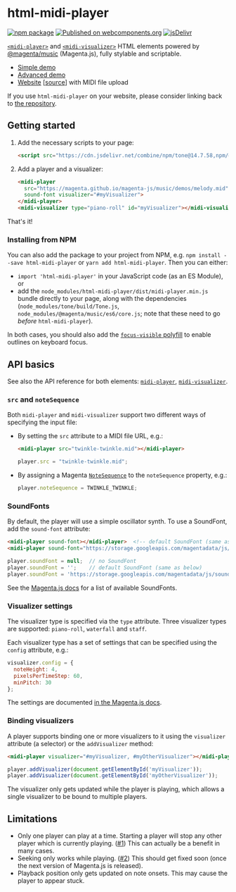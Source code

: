 # html-midi-player

[![npm package](https://badge.fury.io/js/html-midi-player.svg)](https://badge.fury.io/js/html-midi-player)
[![Published on webcomponents.org](https://img.shields.io/badge/webcomponents.org-published-blue.svg)](https://www.webcomponents.org/element/html-midi-player) 
[![jsDelivr](https://data.jsdelivr.com/v1/package/npm/html-midi-player/badge?style=rounded)](https://www.jsdelivr.com/package/npm/html-midi-player)

[`<midi-player>`](https://github.com/cifkao/html-midi-player/blob/master/doc/midi-player.md#midi-player)
and [`<midi-visualizer>`](https://github.com/cifkao/html-midi-player/blob/master/doc/midi-visualizer.md#midi-visualizer)
HTML elements powered by [@magenta/music](https://github.com/magenta/magenta-js/tree/master/music/) (Magenta.js), fully stylable and scriptable.

* [Simple demo](https://codepen.io/cifkao/pen/WNwpLzL)
* [Advanced demo](https://codepen.io/cifkao/pen/GRZxqZN)
* [Website](https://cifkao.github.io/html-midi-player/) [[source](https://github.com/cifkao/html-midi-player/tree/www)] with MIDI file upload

If you use `html-midi-player` on your website, please consider linking back to [the repository](https://github.com/cifkao/html-midi-player/).

## Getting started

1. Add the necessary scripts to your page:

   ```html
   <script src="https://cdn.jsdelivr.net/combine/npm/tone@14.7.58,npm/@magenta/music@1.21.0/es6/core.js,npm/focus-visible@5,npm/html-midi-player@1.1.1"></script>
   ```

2. Add a player and a visualizer:

   <!---
   ```
   <custom-element-demo>
     <template>
       <script src="https://cdn.jsdelivr.net/combine/npm/tone@14.7.58,npm/@magenta/music@1.21.0/es6/core.js,npm/focus-visible@5,npm/html-midi-player@1.1.1"></script>
       <next-code-block></next-code-block>
     </template>
   </custom-element-demo>
   ```
   -->
   ```html
   <midi-player
     src="https://magenta.github.io/magenta-js/music/demos/melody.mid"
     sound-font visualizer="#myVisualizer">
   </midi-player>
   <midi-visualizer type="piano-roll" id="myVisualizer"></midi-visualizer>
   ```

That's it!

### Installing from NPM

You can also add the package to your project from NPM, e.g. `npm install --save html-midi-player` or `yarn add html-midi-player`. Then you can either:
- `import 'html-midi-player'` in your JavaScript code (as an ES Module), or
- add the `node_modules/html-midi-player/dist/midi-player.min.js` bundle directly to your page, along with the dependencies (`node_modules/tone/build/Tone.js`, `node_modules/@magenta/music/es6/core.js`; note that these need to go *before* `html-midi-player`).

In both cases, you should also add the [`focus-visible` polyfill](https://github.com/WICG/focus-visible) to enable outlines on keyboard focus.

## API basics

See also the API reference for both elements:
[`midi-player`](https://github.com/cifkao/html-midi-player/blob/master/doc/midi-player.md#midi-player),
[`midi-visualizer`](https://github.com/cifkao/html-midi-player/blob/master/doc/midi-visualizer.md#midi-visualizer).

### `src` and `noteSequence`
Both `midi-player` and `midi-visualizer` support two different ways of specifying the input file:
- By setting the `src` attribute to a MIDI file URL, e.g.:
  ```html
  <midi-player src="twinkle-twinkle.mid"></midi-player>
  ```
  ```javascript
  player.src = "twinkle-twinkle.mid";
  ```
- By assigning a Magenta [`NoteSequence`](https://hello-magenta.glitch.me/#playing-a-notesequence) to the `noteSequence` property, e.g.:
  ```javascript
  player.noteSequence = TWINKLE_TWINKLE;
  ```

### SoundFonts
By default, the player will use a simple oscillator synth. To use a SoundFont, add the `sound-font` attribute:
```html
<midi-player sound-font></midi-player>  <!-- default SoundFont (same as below) -->
<midi-player sound-font="https://storage.googleapis.com/magentadata/js/soundfonts/sgm_plus"></midi-player>
```
```javascript
player.soundFont = null;  // no SoundFont
player.soundFont = '';    // default SoundFont (same as below)
player.soundFont = 'https://storage.googleapis.com/magentadata/js/soundfonts/sgm_plus';
```
See the [Magenta.js docs](https://magenta.github.io/magenta-js/music/index.html#soundfonts) for a list of available SoundFonts.

### Visualizer settings
The visualizer type is specified via the `type` attribute. Three visualizer types are supported: `piano-roll`, `waterfall` and `staff`.

Each visualizer type has a set of settings that can be specified using the `config` attribute, e.g.:
```javascript
visualizer.config = {
  noteHeight: 4,
  pixelsPerTimeStep: 60,
  minPitch: 30
};
```
The settings are documented [in the Magenta.js docs](https://magenta.github.io/magenta-js/music/interfaces/_core_visualizer_.visualizerconfig.html).

### Binding visualizers
A player supports binding one or more visualizers to it using the `visualizer` attribute (a selector) or the `addVisualizer` method:
```html
<midi-player visualizer="#myVisualizer, #myOtherVisualizer"></midi-player>
```
```javascript
player.addVisualizer(document.getElementById('myVisualizer'));
player.addVisualizer(document.getElementById('myOtherVisualizer'));
```
The visualizer only gets updated while the player is playing, which allows a single visualizer to be bound to multiple players.

## Limitations
- Only one player can play at a time. Starting a player will stop any other player which is currently playing. ([#1](https://github.com/cifkao/html-midi-player/issues/1))
  This can actually be a benefit in many cases.
- Seeking only works while playing. ([#2](https://github.com/cifkao/html-midi-player/issues/2)) This should get fixed soon (once the next version of Magenta.js is released).
- Playback position only gets updated on note onsets. This may cause the player to appear stuck.
